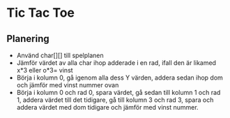 # Tic Tac Toe
## Planering
 - Använd char[][] till spelplanen
 - Jämför värdet av alla char ihop adderade i en rad, ifall den är likamed x\*3 eller o\*3= vinst
 - Börja i kolumn 0, gå igenom alla dess Y värden, addera sedan ihop dom och jämför med vinst nummer ovan
 - Börja i kolumn 0 och rad 0, spara värdet, gå sedan till kolumn 1 och rad 1, addera värdet till det tidigare, gå till kolumn 3 och rad 3, spara och addera värdet med dom tidigare och jämför med vinst nummer.